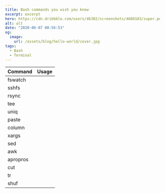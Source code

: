 ```yaml
---
title: Bash commands you wish you knew
excerpt: excerpt
hero: https://cdn.dribbble.com/users/46302/screenshots/4680183/super.png
alt: alt
date: "2020-06-07 08:56:53"
og:
  image:
    url: /assets/blog/hello-world/cover.jpg
tags:
  - Bash
  - Terminal
---
```


| Command  | Usage |
| :------- | :---- |
| fswatch  |       |
| sshfs    |       |
| rsync    |       |
| tee      |       |
| uniq     |       |
| paste    |       |
| column   |       |
| xargs    |       |
| sed      |       |
| awk      |       |
| apropros |       |
| cut      |       |
| tr       |       |
| shuf     |       |
